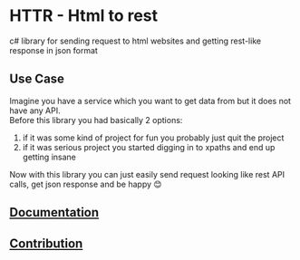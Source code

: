 # HTTR - Html to rest
c# library for sending request to html websites and getting rest-like response in json format

## Use Case
Imagine you have a service which you want to get data from but it does not have any API.  
Before this library you had basically 2 options:
1) if it was some kind of project for fun you probably just quit the project
2) if it was serious project you started digging in to xpaths and end up getting insane

Now with this library you can just easily send request looking like rest API calls, get json response and be happy 😊  

## [Documentation](Docs/Documentation.md)

## [Contribution](./CONTRIBUTING.md)


